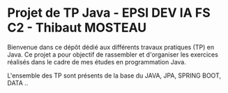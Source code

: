 # Projet de TP Java - EPSI DEV IA FS C2 - Thibaut MOSTEAU

Bienvenue dans ce dépôt dédié aux différents travaux pratiques (TP) en Java. Ce projet a pour objectif de rassembler et d'organiser les exercices réalisés dans le cadre de mes études en programmation Java.

L'ensemble des TP sont présents de la base du JAVA, JPA, SPRING BOOT, DATA ..
